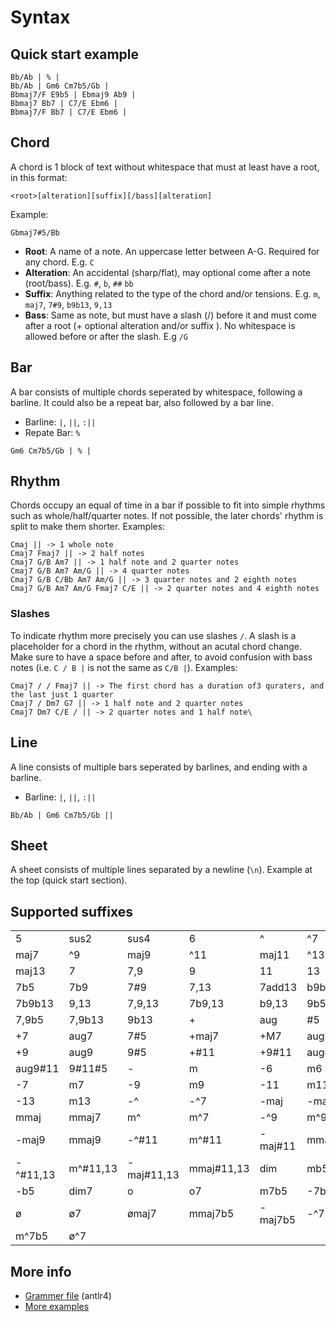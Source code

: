 # Syntax

## Quick start example
```crd
Bb/Ab | % |
Bb/Ab | Gm6 Cm7b5/Gb |
Bbmaj7/F E9b5 | Ebmaj9 Ab9 |
Bbmaj7 Bb7 | C7/E Ebm6 |
Bbmaj7/F Bb7 | C7/E Ebm6 |
```

## Chord
A chord is 1 block of text without whitespace that must at least have a root, in this format:
```
<root>[alteration][suffix][/bass][alteration]
```
Example:
```
Gbmaj7#5/Bb
```
- **Root**: A name of a note. An uppercase letter between A-G. Required for any chord. E.g. `C`
- **Alteration**: An accidental (sharp/flat), may optional come after a note (root/bass). E.g. `#`, `b`, `##` `bb`
- **Suffix**: Anything related to the type of the chord and/or tensions. E.g. `m`, `maj7`, `7#9`, `b9b13`, `9,13`
- **Bass**: Same as note, but must have a slash (/) before it and must come after a root (+ optional alteration and/or suffix ). No whitespace is allowed before or after the slash. E.g `/G`

## Bar
A bar consists of multiple chords seperated by whitespace, following a barline. It could also be a repeat bar, also followed by a bar line.
- Barline: `|`, `||`, `:||`
- Repate Bar: `%`
```
Gm6 Cm7b5/Gb | % |
```

## Rhythm
Chords occupy an equal of time in a bar if possible to fit into simple rhythms such as whole/half/quarter notes. If not possible, the later chords' rhythm is split to make them shorter. Examples:
```
Cmaj || -> 1 whole note
Cmaj7 Fmaj7 || -> 2 half notes
Cmaj7 G/B Am7 || -> 1 half note and 2 quarter notes
Cmaj7 G/B Am7 Am/G || -> 4 quarter notes
Cmaj7 G/B C/Bb Am7 Am/G || -> 3 quarter notes and 2 eighth notes
Cmaj7 G/B Am7 Am/G Fmaj7 C/E || -> 2 quarter notes and 4 eighth notes
```
### Slashes
To indicate rhythm more precisely you can use slashes `/`. A slash is a placeholder for a chord in the rhythm, without an acutal chord change. Make sure to have a space before and after, to avoid confusion with bass notes (i.e. `C / B |` is not the same as `C/B |`). Examples:
```
Cmaj7 / / Fmaj7 || -> The first chord has a duration of3 quraters, and the last just 1 quarter
Cmaj7 / Dm7 G7 || -> 1 half note and 2 quarter notes
Cmaj7 Dm7 C/E / || -> 2 quarter notes and 1 half note\
```


## Line
A line consists of multiple bars seperated by barlines, and ending with a barline.
- Barline: `|`, `||`, `:||`
```
Bb/Ab | Gm6 Cm7b5/Gb ||
```

## Sheet
A sheet consists of multiple lines separated by a newline (`\n`). Example at the top (quick start section).


## Supported suffixes
|     |     |     |     |     |     |
| --- | --- | --- | --- | --- | --- |
| 5 | sus2 | sus4 | 6 | ^ | ^7 |
| maj7 | ^9 | maj9 | ^11 | maj11 | ^13 |
| maj13 | 7 | 7,9 | 9 | 11 | 13 |
| 7b5 | 7b9 | 7#9 | 7,13 | 7add13 | b9b13 |
| 7b9b13 | 9,13 | 7,9,13 | 7b9,13 | b9,13 | 9b5 |
| 7,9b5 | 7,9b13 | 9b13 | \+ | aug | #5 |
| +7 | aug7 | 7#5 | +maj7 | +M7 | augM7 |
| +9 | aug9 | 9#5 | +#11 | +9#11 | aug#11 |
| aug9#11 | 9#11#5 | \- | m | -6 | m6 |
| -7 | m7 | -9 | m9 | -11 | m11 |
| -13 | m13 | -^ | -^7 | -maj | -maj7 |
| mmaj | mmaj7 | m^ | m^7 | -^9 | m^9 |
| -maj9 | mmaj9 | -^#11 | m^#11 | -maj#11 | mmaj#11 |
| -^#11,13 | m^#11,13 | -maj#11,13 | mmaj#11,13 | dim | mb5 |
| -b5 | dim7 | o | o7 | m7b5 | -7b5 |
| ø | ø7 | ømaj7 | mmaj7b5 | -maj7b5 | -^7b5 |
| m^7b5 | ø^7 | | | | |

## More info
- [Grammer file](./txt2musicxml/grammer/Chords.g4) (antlr4)
- [More examples](./examples/)